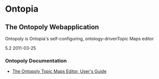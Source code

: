 Ontopia
=======

The Ontopoly Webapplication
---------------------------

<p class="introduction">
Ontopoly is Ontopia's self-configuring, ontology-drivenTopic Maps editor
</p>

<span class="version">5.2 2011-03-25</p>

### Ontopoly Documentation ###

* [The Ontopoly Topic Maps Editor, User's Guide](ontopoly/user-guide.html)


